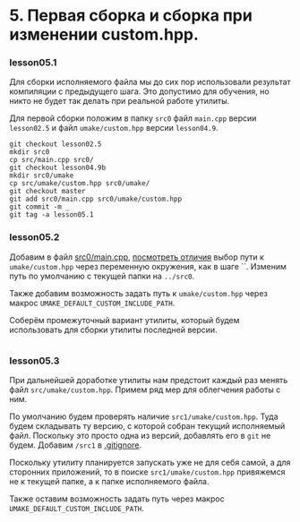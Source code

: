 # 5. Первая сборка и сборка при изменении custom.hpp.

### lesson05.1

Для сборки исполняемого файла мы до сих пор использовали результат компиляции с предыдущего шага. Это допустимо для обучения, но никто не будет так делать при реальной работе утилиты.

Для первой сборки положим в папку `src0` файл `main.cpp` версии `lesson02.5` и файл `umake/custom.hpp` версии `lesson04.9`.
```
git checkout lesson02.5
mkdir src0
cp src/main.cpp src0/
git checkout lesson04.9b
mkdir src0/umake
cp src/umake/custom.hpp src0/umake/
git checkout master
git add src0/main.cpp src0/umake/custom.hpp
git commit -m _
git tag -a lesson05.1
```

### lesson05.2

Добавим в файл [src0/main.cpp](/../lesson05.2/src0/main.cpp), [посмотреть отличия](/../../compare/c052..c052a) выбор пути к `umake/custom.hpp` через переменную окружения, как в шаге ``. Изменим путь по умолчанию с текущей папки на `../src0`.

Также добавим возможность задать путь к `umake/custom.hpp` через макрос `UMAKE_DEFAULT_CUSTOM_INCLUDE_PATH`.

Соберём промежуточный вариант утилиты, который будем использовать для сборки утилиты последней версии.
```
```

### lesson05.3

При дальнейшей доработке утилиты нам предстоит каждый раз менять файл `src/umake/custom.hpp`. Примем ряд мер для облегчения работы с ним.

По умолчанию будем проверять наличие `src1/umake/custom.hpp`. Туда будем складывать ту версию, с которой собран текущий исполняемый файл. Поскольку это просто одна из версий, добавлять его в `git` не будем. Добавим `/src1` в [.gitignore](/../lesson05.1/.gitignore).

Поскольку утилиту планируется запускать уже не для себя самой, а для сторонних приложений, то в поиске `src1/umake/custom.hpp` привяжемся не к текущей папке, а к папке исполняемого файла.

Также оставим возможность задать путь через макрос `UMAKE_DEFAULT_CUSTOM_INCLUDE_PATH`.
